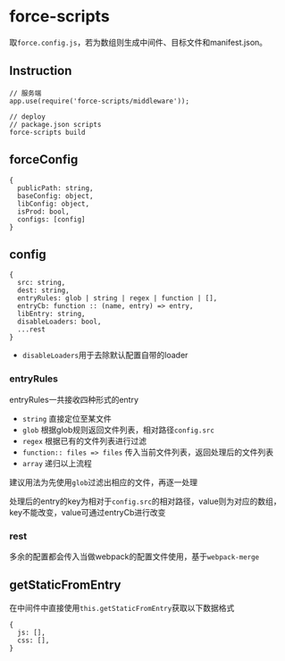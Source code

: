 # force-scripts

取`force.config.js`，若为数组则生成中间件、目标文件和manifest.json。

## Instruction

```
// 服务端
app.use(require('force-scripts/middleware'));

// deploy
// package.json scripts
force-scripts build
```

## forceConfig

```
{
  publicPath: string,
  baseConfig: object,
  libConfig: object,
  isProd: bool,
  configs: [config]
}
```

## config

```
{
  src: string,
  dest: string,
  entryRules: glob | string | regex | function | [],
  entryCb: function :: (name, entry) => entry,
  libEntry: string,
  disableLoaders: bool,
  ...rest
}
```

* `disableLoaders`用于去除默认配置自带的loader

### entryRules

entryRules一共接收四种形式的entry

* `string` 直接定位至某文件
* `glob` 根据glob规则返回文件列表，相对路径`config.src`
* `regex` 根据已有的文件列表进行过滤
* `function:: files => files` 传入当前文件列表，返回处理后的文件列表
* `array` 递归以上流程

建议用法为先使用`glob`过滤出相应的文件，再逐一处理

处理后的entry的key为相对于`config.src`的相对路径，value则为对应的数组，key不能改变，value可通过entryCb进行改变

### rest

多余的配置都会传入当做webpack的配置文件使用，基于`webpack-merge`

## getStaticFromEntry 

在中间件中直接使用`this.getStaticFromEntry`获取以下数据格式

```
{
  js: [],
  css: [],
}
```

